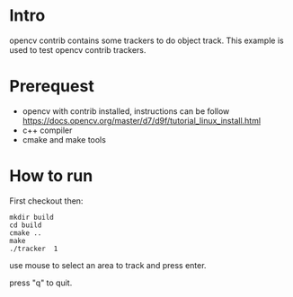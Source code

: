 # Intro
opencv contrib contains some trackers to do object track.
This example is used to test opencv contrib trackers.

# Prerequest
* opencv with contrib installed, instructions can be follow https://docs.opencv.org/master/d7/d9f/tutorial_linux_install.html
* c++ compiler
* cmake and make tools

# How to run
First checkout then:
```
mkdir build
cd build
cmake ..
make 
./tracker  1
```
use mouse to select an area to track and press enter.

press "q" to quit.


